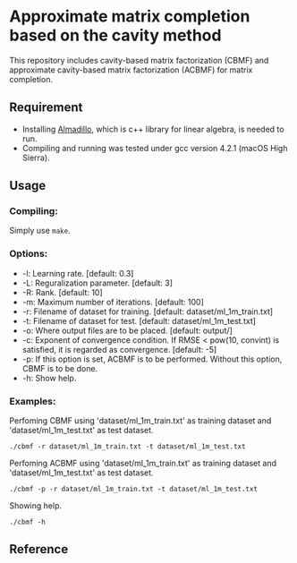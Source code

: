Approximate matrix completion based on the cavity method
===
This repository includes cavity-based matrix factorization (CBMF) and approximate cavity-based matrix factorization (ACBMF) for matrix completion.

## Requirement
- Installing [Almadillo](http://arma.sourceforge.net/), which is c++ library for linear algebra, is needed to run.
- Compiling and running was tested under gcc version 4.2.1 (macOS High Sierra).

## Usage
### Compiling:
Simply use `make`.
### Options:
- -l: Learning rate. [default: 0.3]
- -L: Reguralization parameter. [default: 3]
- -R: Rank. [default: 10]
- -m: Maximum number of iterations. [default: 100]
- -r: Filename of dataset for training. [default: dataset/ml_1m_train.txt]
- -t: Filename of dataset for test. [default: dataset/ml_1m_test.txt]
- -o: Where output files are to be placed. [default: output/]
- -c: Exponent of convergence condition. If RMSE < pow(10, convint) is satisfied, it is regarded as convergence. [default: -5]
- -p: If this option is set, ACBMF is to be performed. Without this option, CBMF is to be done.
- -h: Show help.
### Examples:
Perfoming CBMF using 'dataset/ml_1m_train.txt' as training dataset and 'dataset/ml_1m_test.txt' as test dataset.  
```
./cbmf -r dataset/ml_1m_train.txt -t dataset/ml_1m_test.txt
```
Perfoming ACBMF using 'dataset/ml_1m_train.txt' as training dataset and 'dataset/ml_1m_test.txt' as test dataset.  
```
./cbmf -p -r dataset/ml_1m_train.txt -t dataset/ml_1m_test.txt
```
Showing help.
```
./cbmf -h
```
## Reference
